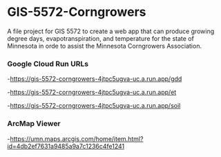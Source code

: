 # GIS-5572-Corngrowers

A file project for GIS 5572 to create a web app that can produce growing degree days, evapotranspiration, and temperature for the state of Minnesota in orde to assist the Minnesota Corngrowers Association.


### Google Cloud Run URLs
-https://gis-5572-corngrowers-4jtpc5ugva-uc.a.run.app/gdd

-https://gis-5572-corngrowers-4jtpc5ugva-uc.a.run.app/et

-https://gis-5572-corngrowers-4jtpc5ugva-uc.a.run.app/soil

### ArcMap Viewer
-https://umn.maps.arcgis.com/home/item.html?id=4db2ef7631a9485a9a7c1236c4fe1241
